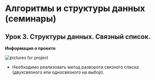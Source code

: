 ﻿# Алгоритмы и структуры данных (семинары)

## Урок 3. Структуры данных. Связный список.

**Информация о проекте**

![pictures for project](https://github.com/Ask1509/algorithms_and_data_structuresSeminar_3/blob/e5b72bde41fd71239c27413cc780c52b00aebffc/dataStructuresAndAlgorithms.jpg)

* Необходимо реализовать метод разворота связного списка (двухсвязного или односвязного на выбор).





